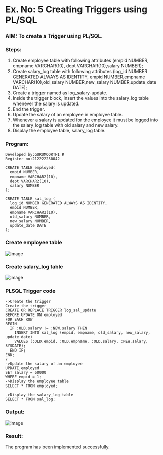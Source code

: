 # Ex. No: 5 Creating Triggers using PL/SQL

### AIM: To create a Trigger using PL/SQL.

### Steps:
1. Create employee table with following attributes (empid NUMBER, empname VARCHAR(10), dept VARCHAR(10),salary NUMBER);
2. Create salary_log table with following attributes (log_id NUMBER GENERATED ALWAYS AS IDENTITY, empid NUMBER,empname VARCHAR(10),old_salary NUMBER,new_salary NUMBER,update_date DATE);
3. Create a trigger named as log_salary-update.
4. Inside the trigger block, Insert the values into the salary_log table whenever the salary is updated.
5. End the trigger.
6. Update the salary of an employee in employee table.
7. Whenever a salary is updated for the employee it must be logged into the salary_log table with old salary and new salary.
8. Display the employee table, salary_log table.

### Program:
```
Developed by:GURUMOORTHI R
Register no:212222230042
```
```
CREATE TABLE employed(
  empid NUMBER,
  empname VARCHAR2(10),
  dept VARCHAR2(10),
  salary NUMBER
);

CREATE TABLE sal_log (
  log_id NUMBER GENERATED ALWAYS AS IDENTITY,
  empid NUMBER,
  empname VARCHAR2(10),
  old_salary NUMBER,
  new_salary NUMBER,
  update_date DATE
);
```
### Create employee table
![image](https://github.com/BharathCSEIOT/Ex-No-5-Creating-Triggers-using-PL-SQL/assets/122793480/f3e744fb-7606-46cb-8a75-89f67070a0f1)

### Create salary_log table
![image](https://github.com/BharathCSEIOT/Ex-No-5-Creating-Triggers-using-PL-SQL/assets/122793480/e784d2f0-1b29-40c0-ac08-854fec0c3c3d)

### PLSQL Trigger code
```
->Create the trigger
Create the trigger
CREATE OR REPLACE TRIGGER log_sal_update
BEFORE UPDATE ON employed
FOR EACH ROW
BEGIN
  IF :OLD.salary != :NEW.salary THEN
    INSERT INTO sal_log (empid, empname, old_salary, new_salary, update_date)
    VALUES (:OLD.empid, :OLD.empname, :OLD.salary, :NEW.salary, SYSDATE);
  END IF;
END;
/
->Update the salary of an employee
UPDATE employed
SET salary = 60000
WHERE empid = 1;
->Display the employee table
SELECT * FROM employed;

->Display the salary_log table
SELECT * FROM sal_log;

```
### Output:
![image](https://github.com/BharathCSEIOT/Ex-No-5-Creating-Triggers-using-PL-SQL/assets/122793480/51e5e56e-b792-4612-88e7-235dde93af95)

### Result:
The program has been implemented successfully.
